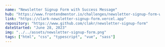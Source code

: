 ```yaml
---
name: "Newsletter Signup Form with Success Message"
hub: "https://www.frontendmentor.io/challenges/newsletter-signup-form-with-success-message-3FC1AZbNrv"
link: "https://clark-newsletter-signup-form.vercel.app"
repository: "https://www.github.com/clakr/newsletter-signup-form"
dateStarted: "June 28, 2023"
img: "../../assets/newsletter-signup-form.png"
tags: ["html", "css", "typescript", "vue", "sass"]
---
```

